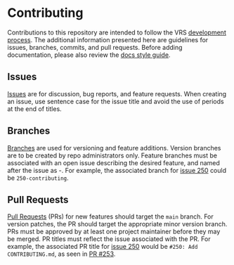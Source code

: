 # Contributing
Contributions to this repository are intended to follow the VRS
[development process](https://vrs.ga4gh.org/en/stable/appendices/development_process.html).
The additional information presented here are guidelines for issues, 
branches, commits, and pull requests. Before adding documentation, 
please also review the [docs style guide](docs/source/style.rst).

## Issues
[Issues](https://github.com/ga4gh/vrs/issues) are for discussion, bug
reports, and feature requests. When creating an issue, use sentence case
for the issue title and avoid the use of periods at the end of titles.

## Branches
[Branches](https://github.com/ga4gh/vrs/branches) are used for
versioning and feature additions. Version branches are to be created by
repo administrators only. Feature branches must be associated with an
open issue describing the desired feature, and named after the issue
as <issue number>-<short-description>. For example, the associated
branch for [issue 250](https://github.com/ga4gh/vrs/issues/250) could
be `250-contributing`.

## Pull Requests
[Pull Requests](https://github.com/ga4gh/vrs/pulls) (PRs) for new 
features should target the `main` branch. For version 
patches, the PR should target the appropriate minor version branch.
PRs must be approved by at least one project maintainer before they may
be merged. PR titles must reflect the issue associated with the PR. For
example, the associated PR title for 
[issue 250](https://github.com/ga4gh/vrs/issues/250) would be
`#250: Add CONTRIBUTING.md`, as seen in 
[PR #253](https://github.com/ga4gh/vrs/pull/253).